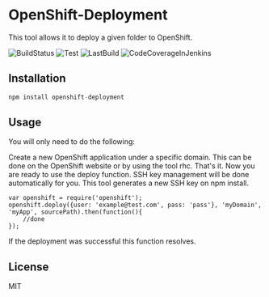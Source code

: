 # OpenShift-Deployment

This tool allows it to deploy a given folder to OpenShift.

![BuildStatus](http://jenkins.tomm-apps.de/buildStatus/icon?job=openshift-deployment)
![Test](http://jenkins.tomm-apps.de:3434/badge/openshift-deployment/test)
![LastBuild](http://jenkins.tomm-apps.de:3434/badge/openshift-deployment/lastbuild)
![CodeCoverageInJenkins](http://jenkins.tomm-apps.de:3434/badge/openshift-deployment/coverage)

## Installation

```javascript
npm install openshift-deployment
```

## Usage

You will only need to do the following:

Create a new OpenShift application under a specific domain. This can be done on the OpenShift website or by using the tool rhc.
That's it. Now you are ready to use the deploy function. SSH key management will be done automatically for you. 
This tool generates a new SSH key on npm install.

```
var openshift = require('openshift');
openshift.deploy({user: 'example@test.com', pass: 'pass'}, 'myDomain', 'myApp', sourcePath).then(function(){
    //done
});
```

If the deployment was successful this function resolves.

## License

MIT
